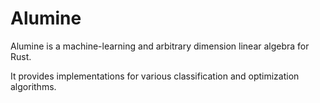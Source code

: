 Alumine
=======

Alumine is a machine-learning and arbitrary dimension linear algebra for Rust.

It provides implementations for various classification and optimization algorithms.
